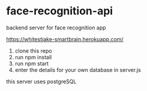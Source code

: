 # face-recognition-api
backend server for face recognition app

https://whitestjake-smartbrain.herokuapp.com/

1. clone this repo
2. run npm install
3. run npm start
4. enter the details for your own database in server.js

this server uses postgreSQL
